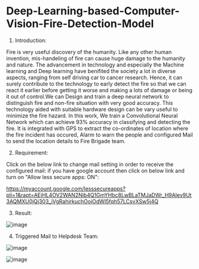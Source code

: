 # Deep-Learning-based-Computer-Vision-Fire-Detection-Model

1. Introduction:

Fire is very useful discovery of the humanity. Like any other human invention, mis-handeling of fire can cause huge damage to the humanity and nature. The advancement in technology and especially the Machine learning and Deep learning have benifited the society a lot in diverse aspects, ranging from self driving car to cancer research. Hence, it can surely contribute to the technology to early detect the fire so that we can react it earlier before getting it worse and making a lots of damage or being it out of control.We can Design and train a deep neural network to distinguish fire and non-fire situation with very good accuracy. This technology aided with suitable hardware design can be vary useful to minimize the fire hazard. 
In this work, We train a Convolutional Neural Network which can achieve 93% accuracy in classifying and detecting the fire. It is integrated with GPS to extract the co-ordinates of location where the fire incident has occured, Alarm to warn the people and configured Mail to send the location details to Fire Brigade team.

2. Requirement:

Click on the below link to change mail setting in order to receive the configured mail:
if you have google account then click on below link and turn on "Allow less secure apps: ON":

https://myaccount.google.com/lesssecureapps?pli=1&rapt=AEjHL4OV2WAN2Nib4Q1GmYHbc8LwBLaTMJaDWr_H9Alev9Ut3AQMXU0jQj303_iVgRahirkuchOoiOdWl5fqh57LCsvXSw5j4Q
  

3. Result:

![image](https://user-images.githubusercontent.com/68990293/130759444-b5f28b54-d229-4430-b9ce-4cfe508b7e2a.png)



4. Triggered Mail to Helpdesk Team:

![image](https://user-images.githubusercontent.com/68990293/130759654-4d430fea-bfe3-4537-8cd4-922cda5a1fa8.png)


![image](https://user-images.githubusercontent.com/68990293/130759712-c9729d23-93ce-4c2d-ad8d-3412b35bf70e.png)





















